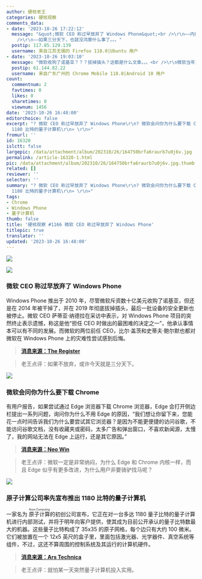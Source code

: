 ```yaml
---
author: 硬核老王
categories: 硬核观察
comments_data:
- date: '2023-10-26 17:22:12'
  message: "&quot;微软 CEO 称过早放弃了 Windows Phone&quot;<br />\r\n——内部斗争导致的这个结果，公司利益算个鸟，把对手搞下来才是正途。<br
    />\r\n——如果三分天下，也就没鸿蒙什么事了。。。"
  postip: 117.85.129.139
  username: 来自江苏无锡的 Firefox 118.0|Ubuntu 用户
- date: '2023-10-26 19:03:10'
  message: "微软收购了诺基亚？？？拔掉插头？这都是什么文章。。。<br />\r\n微软当年对移动开发者不友好，Windows Phone的市场份额不断下降，后来变成了1%。就算没有放弃，确定真能竞争过苹果和谷歌？迟早会成为另一个黑莓。"
  postip: 61.144.82.22
  username: 来自广东广州的 Chrome Mobile 118.0|Android 10 用户
count:
  commentnum: 2
  favtimes: 0
  likes: 0
  sharetimes: 0
  viewnum: 1456
date: '2023-10-26 16:48:00'
editorchoice: false
excerpt: "? 微软 CEO 称过早放弃了 Windows Phone\r\n? 微软会问你为什么要下载 Chrome\r\n? 原子计算公司率先宣布推出
  1180 比特的量子计算机\r\n» \r\n»"
fromurl: ''
id: 16320
islctt: false
largepic: /data/attachment/album/202310/26/164750brfa6raurb7u0j6v.jpg
permalink: /article-16320-1.html
pic: /data/attachment/album/202310/26/164750brfa6raurb7u0j6v.jpg.thumb.jpg
related: []
reviewer: ''
selector: ''
summary: "? 微软 CEO 称过早放弃了 Windows Phone\r\n? 微软会问你为什么要下载 Chrome\r\n? 原子计算公司率先宣布推出
  1180 比特的量子计算机\r\n» \r\n»"
tags:
- Chrome
- Windows Phone
- 量子计算机
thumb: false
title: '硬核观察 #1166 微软 CEO 称过早放弃了 Windows Phone'
titlepic: true
translator: ''
updated: '2023-10-26 16:48:00'
---
```


![](/data/attachment/album/202310/26/164750brfa6raurb7u0j6v.jpg)


![](/data/attachment/album/202310/26/164759pfznghfanzfn7pfn.jpg)


### 微软 CEO 称过早放弃了 Windows Phone


Windows Phone 推出于 2010 年，尽管微软斥资数十亿美元收购了诺基亚，但还是在 2014 年被干掉了，并在 2019 年彻底拔掉插头，最后一批设备的安全更新也被停止。微软 CEO 萨蒂亚·纳德拉在采访中表示，对 Windows Phone 项目的突然终止表示遗憾，称这是他“担任 CEO 时做出的最困难的决定之一”，他承认事情本可以有不同的发展。而微软的两位前任 CEO，比尔·盖茨和史蒂夫·鲍尔默也都对微软在 Windows Phone 上的灾难性尝试感到后悔。



> 
> **[消息来源：The Register](https://www.theregister.com/2023/10/25/nadella_windows_phone_regrets)**
> 
> 
> 



> 
> 老王点评：如果不放弃，或许今天就是三分天下。
> 
> 
> 


![](/data/attachment/album/202310/26/164808nbnq2zaej3newvav.jpg)


### 微软会问你为什么要下载 Chrome


有用户报告，如果尝试通过 Edge 浏览器下载 Chrome 浏览器，Edge 会打开侧边栏提出一系列问题，询问你为什么不用 Edge 的原因，“我们想让你留下来，您能花一点时间告诉我们为什么要尝试其它浏览器？是因为不能更便捷的访问谷歌，不能访问谷歌文档，没有收藏夹或密码，太多广告和弹出窗口，不喜欢新闻源，太慢了，我的网站无法在 Edge 上运行，还是其它原因。”



> 
> **[消息来源：Neo Win](https://www.neowin.net/news/microsoft-now-wants-you-to-take-a-poll-before-installing-google-chrome/)**
> 
> 
> 



> 
> 老王点评：微软一定是非常纳闷，为什么 Edge 和 Chrome 内核一样，而且 Edge 似乎有更多改进，为什么用户非要骑驴找马呢？
> 
> 
> 


![](/data/attachment/album/202310/26/164821gbm145v8ubz504rv.jpg)


### 原子计算公司率先宣布推出 1180 比特的量子计算机


一家名为 <ruby> 原子计算 <rt>  Atom Computing </rt></ruby> 的初创公司宣布，它正在对一台多达 1180 量子比特的量子计算机进行内部测试，并将于明年向客户提供，使其成为目前公开承认的量子比特数最大的机器。这些量子比特构成了 35x35 的原子网格，每个边只有大约 100 微米。它们被放置在一个 12x5 英尺的盒子里，里面包括激光器、光学器件、真空系统等组件，不过，这还不算周围的控制系统及其运行的计算机硬件。



> 
> **[消息来源：Ars Technica](https://arstechnica.com/science/2023/10/atom-computing-is-the-first-to-announce-a-1000-qubit-quantum-computer/)**
> 
> 
> 



> 
> 老王点评：就怕某一天突然量子计算机投入实用。
> 
> 
>